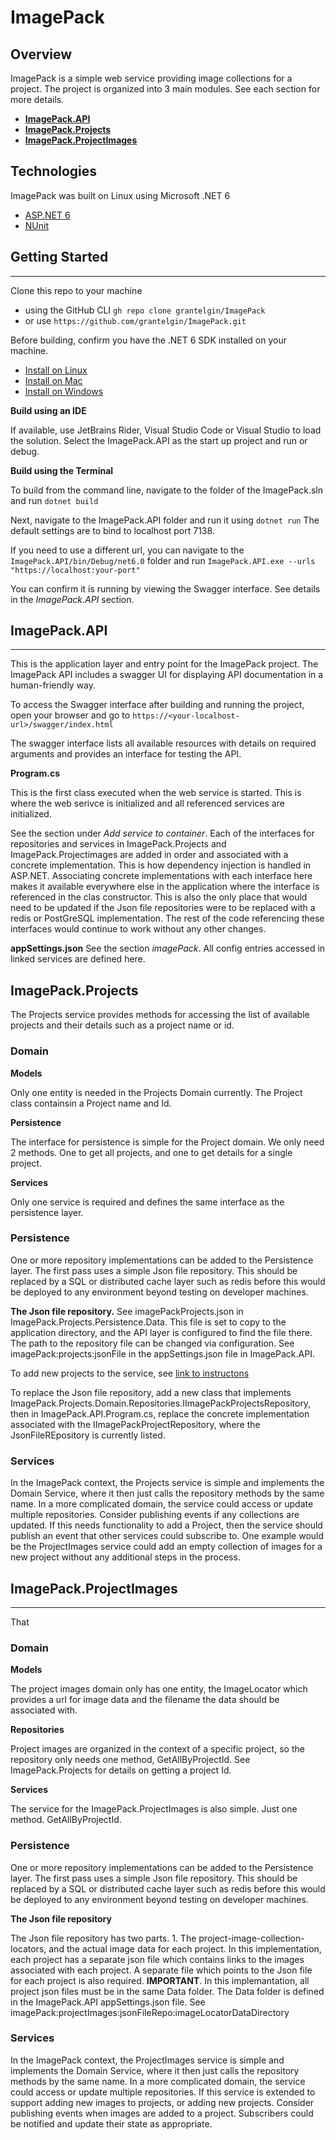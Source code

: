 # ImagePack

## Overview
ImagePack is a simple web service providing image collections for a project.
The project is organized into 3 main modules. See each section for more details.
- [**ImagePack.API**](#ImagePack.API)
- [**ImagePack.Projects**](#ImagePack.Projects)
- [**ImagePack.ProjectImages**](#ImagePack.ProjectImages)

## Technologies
ImagePack was built on Linux using Microsoft .NET 6

- [ASP.NET 6](https://docs.microsoft.com/en-us/aspnet/core/introduction-to-aspnet-core?view=aspnetcore-6.0)
- [NUnit](https://nunit.org/)


## Getting Started
-----------------------
Clone this repo to your machine 
- using the GitHub CLI ```gh repo clone grantelgin/ImagePack```
 - or use ```https://github.com/grantelgin/ImagePack.git``` 

 Before building, confirm you have the .NET 6 SDK installed on your machine.
 - [Install on Linux](https://docs.microsoft.com/en-us/dotnet/core/install/linux?WT.mc_id=dotnet-35129-website)
 - [Install on Mac](https://docs.microsoft.com/en-us/dotnet/core/install/macos)
 - [Install on Windows](https://docs.microsoft.com/en-us/dotnet/core/install/windows?tabs=net60)


**Build using an IDE**

If available, use JetBrains Rider, Visual Studio Code or Visual Studio to load the solution. Select the ImagePack.API as the start up project and run or debug. 


**Build using the Terminal**

To build from the command line, navigate to the folder of the ImagePack.sln and run 
 ```dotnet build ```

 Next, navigate to the ImagePack.API folder and run it using ```dotnet run```
 The default settings are to bind to localhost port 7138.

 If you need to use a different url, you can navigate to the ```ImagePack.API/bin/Debug/net6.0``` folder and run ```ImagePack.API.exe --urls "https://localhost:your-port"```

 You can confirm it is running by viewing the Swagger interface. See details in the *ImagePack.API* section.


## ImagePack.API
-----------------
This is the application layer and entry point for the ImagePack project. 
The ImagePack API includes a swagger UI for displaying API documentation in a human-friendly way.

To access the Swagger interface after building and running the project, open your browser and go to ```https://<your-localhost-url>/swagger/index.html```

The swagger interface lists all available resources with details on required arguments and provides an interface for testing the API.


**Program.cs**

This is the first class executed when the web service is started. 
This is where the web serivce is initialized and all referenced services are initialized. 

See the section under *Add service to container*. Each of the interfaces for repositories and services in ImagePack.Projects and ImagePack.Projectimages are added in order and associated with a concrete implementation. This is how dependency injection is handled in ASP.NET. Associating concrete implementations with each interface here makes it available everywhere else in the application where the interface is referenced in the clas constructor. This is also the only place that would need to be updated if the Json file repositories were to be replaced with a redis or PostGreSQL implementation. The rest of the code referencing these interfaces would continue to work without any other changes.

**appSettings.json**
See the section *imagePack*. All config entries accessed in linked services are defined here.



## ImagePack.Projects
The Projects service provides methods for accessing the list of available projects and their details such as a project name or id.

### Domain
**Models**

Only one entity is needed in the Projects Domain currently. The Project class containsin a Project name and Id. 

**Persistence**

The interface for persistence is simple for the Project domain. We only need 2 methods. One to get all projects, and one to get details for a single project. 

**Services**

Only one service is required and defines the same interface as the persistence layer.


### Persistence
One or more repository implementations can be added to the Persistence layer. The first pass uses a simple Json file repository. This should be replaced by a SQL or distributed cache layer such as redis before this would be deployed to any environment beyond testing on developer machines.

**The Json file repository.**
 See imagePackProjects.json in ImagePack.Projects.Persistence.Data. This file is set to copy to the application directory, and the API layer is configured to find the file there. The path to the repository file can be changed via configuration. See imagePack:projects:jsonFile in the appSettings.json file in ImagePack.API.

 To add new projects to the service, see [link to instructons](instructions)

To replace the Json file repository, add a new class that implements ImagePack.Projects.Domain.Repositories.IImagePackProjectsRepository,
 then in ImagePack.API.Program.cs, replace the  concrete implementation associated with the IImagePackProjectRepository, where the JsonFileREpository is currently listed.


### Services
In the ImagePack context, the Projects service is simple and implements the Domain Service, where it then just calls the repository methods by the same name. In a more complicated domain, the service could access or update multiple repositories. Consider publishing events if any collections are updated. If this needs functionality to add a Project, then the service should publish an event that other services could subscribe to. One example would be the ProjectImages service could add an empty collection of images for a new project without any additional steps in the process.


## ImagePack.ProjectImages
---------------------------
That

### Domain
**Models**

The project images domain only has one entity, the ImageLocator which provides a url for image data and the filename the data should be associated with. 


**Repositories**

Project images are organized in the context of a specific project, so the repository only needs one method, GetAllByProjectId. See ImagePack.Projects for details on getting a project Id.

**Services**

The service for the ImagePack.ProjectImages is also simple. Just one method. GetAllByProjectId. 


### Persistence
One or more repository implementations can be added to the Persistence layer. The first pass uses a simple Json file repository. This should be replaced by a SQL or distributed cache layer such as redis before this would be deployed to any environment beyond testing on developer machines.

**The Json file repository**

The Json file repository has two parts. 1. The project-image-collection-locators, and the actual image data for each project.
In this implementation, each project has a separate json file which contains links to the images associated with each project. A separate file which points to the Json file for each project is also required. **IMPORTANT**. In this implemantation, all project json files must be in the same Data folder. The Data folder is defined in the ImagePack.API appSettings.json file. See imagePack:projectImages:jsonFileRepo:imageLocatorDataDirectory

### Services
In the ImagePack context, the ProjectImages service is simple and implements the Domain Service, where it then just calls the repository methods by the same name. In a more complicated domain, the service could access or update multiple repositories. If this service is extended to support adding new images to projects, or adding new projects. 
Consider publishing events when images are added to a project. Subscribers could be notified and update their state as appropriate.





